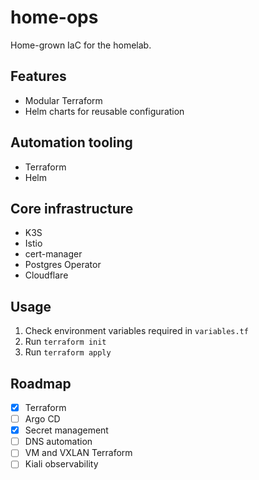 # home-ops

Home-grown IaC for the homelab.

## Features

- Modular Terraform
- Helm charts for reusable configuration

## Automation tooling

- Terraform
- Helm

## Core infrastructure

- K3S
- Istio
- cert-manager
- Postgres Operator
- Cloudflare

## Usage

1. Check environment variables required in `variables.tf`
2. Run `terraform init`
3. Run `terraform apply`

## Roadmap

- [x] Terraform
- [ ] Argo CD
- [x] Secret management
- [ ] DNS automation
- [ ] VM and VXLAN Terraform
- [ ] Kiali observability